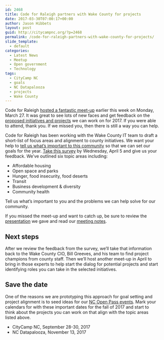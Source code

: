 ```yaml
---
id: 2468
title: Code for Raleigh partners with Wake County for projects
date: 2017-03-30T07:00:17+00:00
author: Jason Hibbets
layout: post
guid: http://citycampnc.org/?p=2468
permalink: /code-for-raleigh-partners-with-wake-county-for-projects/
slide_template:
  - default
categories:
  - Latest News
  - Meetup
  - Open government
  - Technology
tags:
  - CityCamp NC
  - goals
  - NC Datapalooza
  - projects
  - Wake County
---
```

Code for Raleigh [hosted a fantastic meet-up](https://www.meetup.com/Triangle-Code-for-America/events/238510733/) earlier this week on Monday, March 27. It was great to see lots of new faces and get feedback on the [proposed initiatives and projects](https://docs.google.com/document/d/19TjiXkpGlXDWX4_Vx9CKCIJrtu7HrIAXE3PQK4tlDqg/edit) we can work on for 2017. If you were able to attend, thank you. If we missed you, then there is still a way you can help.<!--more-->

Code for Raleigh has been working with the Wake County IT team to draft a short-list of focus areas and alignment to county initiatives. We want your help to [tell us what&#8217;s important to this community](http://bit.ly/RALWC17) so that we can set our goals for the year. [Take this survey](http://bit.ly/RALWC17) by Wednesday, April 5 and give us your feedback. We&#8217;ve outlined six topic areas including:

  * Affordable housing
  * Open space and parks
  * Hunger, food insecurity, food deserts
  * Transit
  * Business development & diversity
  * Community health

Tell us what&#8217;s important to you and the problems we can help solve for our community.

If you missed the meet-up and want to catch up, be sure to review the [presentation](https://docs.google.com/presentation/d/1lxOuU2RzNSAZqKu3BRPKAAT6uedtF1tGylkdAcwunXw/present#slide=id.g1d4b5c1100_2_134) we gave and read our [meeting notes](https://docs.google.com/document/d/1DkxZCh6RoDV3Cd0WLRQh_8t9wPm9P2x8QEXQywNqPRg/edit).

## Next steps

After we review the feedback from the survey, we&#8217;ll take that information back to the Wake County CIO, Bill Greeves, and his team to find project champions from county staff. Then we&#8217;ll host another meet-up in April to bring in those experts to help start the dialog for potential projects and start identifying roles you can take in the selected initiatives.

## Save the date

One of the reasons we are prototyping this approach for goal setting and project alignment is to seed ideas for our [NC Open Pass events](http://ncopenpass.com/). Mark your calendars for with these important dates for the fall of 2017 and start to think about the projects you can work on that align with the topic areas listed above.

  * CityCamp NC, September 28-30, 2017
  * NC Datapalooza, November 13, 2017